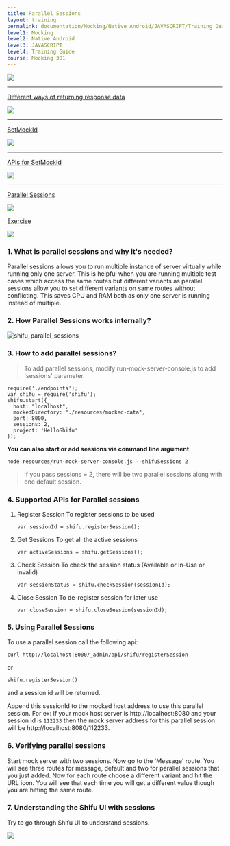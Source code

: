 ```yaml
---
title: Parallel Sessions
layout: training
permalink: documentation/Mocking/Native Android/JAVASCRIPT/Training Guide/Mocking 301/Parallel Sessions
level1: Mocking
level2: Native Android
level3: JAVASCRIPT
level4: Training Guide
course: Mocking 301
---
```

<div class="sidebar">
<div class="training-doc-link">
<div class ="training-doc-link-left">
<img class="training-doc-link-left__img" src="{{site.baseurl}}/images/training/checked.png" srcset="{{site.baseurl}}/images/training/checked%402x.png 2x, {{site.baseurl}}/images/training/checked%403x.png 3x" /><hr class="training-doc-link-left__hr training-doc-link-left__hr-completed" /></div>
<p class="training-doc-link__text">
<a class="training-doc-link__text-completed" href="./Different ways of returning response data">Different ways of returning response data</a></p>
</div>
<div class="training-doc-link">
<div class ="training-doc-link-left">
<img class="training-doc-link-left__img" src="{{site.baseurl}}/images/training/checked.png" srcset="{{site.baseurl}}/images/training/checked%402x.png 2x, {{site.baseurl}}/images/training/checked%403x.png 3x" /><hr class="training-doc-link-left__hr training-doc-link-left__hr-completed" /></div>
<p class="training-doc-link__text">
<a class="training-doc-link__text-completed" href="./SetMockId">SetMockId</a></p>
</div>
<div class="training-doc-link">
<div class ="training-doc-link-left">
<img class="training-doc-link-left__img" src="{{site.baseurl}}/images/training/checked.png" srcset="{{site.baseurl}}/images/training/checked%402x.png 2x, {{site.baseurl}}/images/training/checked%403x.png 3x" /><hr class="training-doc-link-left__hr training-doc-link-left__hr-completed" /></div>
<p class="training-doc-link__text">
<a class="training-doc-link__text-completed" href="./APIs for SetMockId">APIs for SetMockId</a></p>
</div>
<div class="training-doc-link">
<div class ="training-doc-link-left">
<img class="training-doc-link-left__img" src="{{site.baseurl}}/images/training/actived.png" srcset="{{site.baseurl}}/images/training/actived%402x.png 2x, {{site.baseurl}}/images/training/actived%403x.png 3x" /><hr class="training-doc-link-left__hr training-doc-link-left__hr-pending" /></div>
<p class="training-doc-link__text">
<a class="training-doc-link__text-current" href="./Parallel Sessions">Parallel Sessions</a></p>
</div>
<div class="training-doc-link">
<div class ="training-doc-link-left">
<img class="training-doc-link-left__img" src="{{site.baseurl}}/images/training/unread.png" srcset="{{site.baseurl}}/images/training/unread%402x.png 2x, {{site.baseurl}}/images/training/unread%403x.png 3x" /></div>
<p class="training-doc-link__text">
<a class="training-doc-link__text-pending" href="./Exercise">Exercise</a></p>
</div>
</div>
<div class="training-doc-nav-btn">
<a href="./APIs for SetMockId"><img src="{{site.baseurl}}/images/training/btn-left.png" srcset="{{site.baseurl}}/images/training/btn-left%402x.png 2x, {{site.baseurl}}/images/training/btn-left%403x.png 3x" /></a>
</div>
<div class="training-content markdown">
<h3>1. What is parallel sessions and why it's needed?</h3>
<p>Parallel sessions allows you to run multiple instance of server virtually while running only one server. This is helpful when you are running multiple test cases which access the same routes but different variants as parallel sessions allow you to set different variants on same routes without conflicting. This saves CPU and RAM both as only one server is running instead of multiple.</p>
<h3>2. How Parallel Sessions works internally?</h3>
<p><img src="../../../../images/shifu_parallel_sessions.png" alt="shifu_parallel_sessions"></p>
<h3>3. How to add parallel sessions?</h3>
<blockquote>
<p>To add parallel sessions, modify run-mock-server-console.js to add 'sessions' parameter.</p>
</blockquote>
<pre><code class="language-js">require('./endpoints');
var shifu = require('shifu');
shifu.start({
  host: &quot;localhost&quot;,
  mockedDirectory: &quot;./resources/mocked-data&quot;,
  port: 8000,
  sessions: 2,
  project: 'HelloShifu'
});
</code></pre>
<p><strong>You can also start or add sessions via command line argument</strong></p>
<pre><code class="language-bash">node resources/run-mock-server-console.js --shifuSessions 2
</code></pre>
<blockquote>
<p>If you pass sessions = 2, there will be two parallel sessions along with one default session.</p>
</blockquote>
<h3>4. Supported APIs for Parallel sessions</h3>
<ol>
<li><p>Register Session
To register sessions to be used</p>
<pre><code class="language-js">var sessionId = shifu.registerSession();
</code></pre></li>
<li><p>Get Sessions
To get all the active sessions</p>
<pre><code class="language-js">var activeSessions = shifu.getSessions();
</code></pre></li>
<li><p>Check Session
To check the session status (Available or In-Use or invalid)</p>
<pre><code class="language-js">var sessionStatus = shifu.checkSession(sessionId);
</code></pre></li>
<li><p>Close Session
To de-register session for later use</p>
<pre><code class="language-js">var closeSession = shifu.closeSession(sessionId);
</code></pre></li>
</ol>
<h3>5. Using Parallel Sessions</h3>
<p>To use a parallel session call the following api:</p>
<pre><code class="language-bash">curl http://localhost:8000/_admin/api/shifu/registerSession
</code></pre>
<p>or</p>
<pre><code class="language-js">shifu.registerSession()
</code></pre>
<p>and a session id will be returned.</p>
<p>Append this sessionId to the mocked host address to use this parallel session. For ex: If your mock host server is http://localhost:8080 and your session id is <code>112233</code> then the mock server address for this parallel session will be http://localhost:8080/112233.</p>
<h3>6. Verifying parallel sessions</h3>
<p>Start mock server with two sessions. Now go to the 'Message' route. You will see three routes for message, default and two for parallel sessions that you just added. Now for each route choose a different variant and hit the URL icon. You will see that each time you will get a different value though you are hitting the same route.</p>
<h3>7. Understanding the Shifu UI with sessions</h3>
<p>Try to go through Shifu UI to understand sessions.</p>
</div>
<div class="training-doc-nav-btn">
<a href="./Exercise"><img src="{{site.baseurl}}/images/training/btn-right.png" srcset="{{site.baseurl}}/images/training/btn-right%402x.png 2x, {{site.baseurl}}/images/training/btn-right%403x.png 3x" /></a>
</div>
